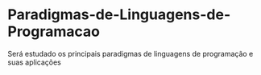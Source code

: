 # Paradigmas-de-Linguagens-de-Programacao

Será estudado os principais paradigmas de linguagens de programação e suas aplicações
